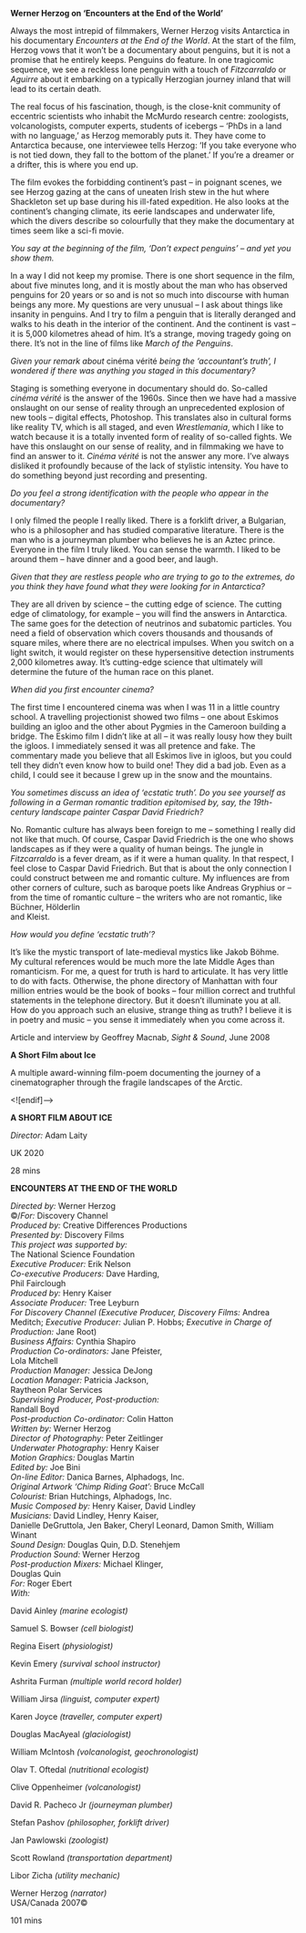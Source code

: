 

**Werner Herzog on ‘Encounters at the End of the World’**

Always the most intrepid of filmmakers, Werner Herzog visits Antarctica in his documentary _Encounters at the End of the World_. At the start of the film, Herzog vows that it won’t be a documentary about penguins, but it is not a promise that he entirely keeps. Penguins do feature. In one tragicomic sequence, we see a reckless lone penguin with a touch of _Fitzcarraldo_ or _Aguirre_ about it embarking on a typically Herzogian journey inland that will lead to its certain death.

The real focus of his fascination, though, is the close-knit community of eccentric scientists who inhabit the McMurdo research centre: zoologists, volcanologists, computer experts, students of icebergs – ‘PhDs in a land with no language,’ as Herzog memorably puts it. They have come to Antarctica because, one interviewee tells Herzog: ‘If you take everyone who is not tied down, they fall to the bottom of the planet.’ If you’re a dreamer or a drifter, this is where you end up.

The film evokes the forbidding continent’s past – in poignant scenes, we see Herzog gazing at the cans of uneaten Irish stew in the hut where Shackleton set up base during his ill-fated expedition. He also looks at the continent’s changing climate, its eerie landscapes and underwater life, which the divers describe so colourfully that they make the documentary at times seem like a sci-fi movie.

_You say at the beginning of the film, ‘Don’t expect penguins’ – and yet you show them._

In a way I did not keep my promise. There is one short sequence in the film, about five minutes long, and it is mostly about the man who has observed penguins for 20 years or so and is not so much into discourse with human beings any more. My questions are very unusual – I ask about things like insanity in penguins. And I try to film a penguin that is literally deranged and walks to his death in the interior of the continent. And the continent is vast – it is 5,000 kilometres ahead of him. It’s a strange, moving tragedy going on there. It’s not in the line of films like _March of the Penguins_.

_Given your remark about_ cinéma vérité _being the ‘accountant’s truth’, I wondered if there was anything you staged in this documentary?_

Staging is something everyone in documentary should do. So-called _cinéma vérité_ is the answer of the 1960s. Since then we have had a massive onslaught on our sense of reality through an unprecedented explosion of new tools – digital effects, Photoshop. This translates also in cultural forms like reality TV, which is all staged, and even _Wrestlemania_, which I like to watch because it is a totally invented form of reality of so-called fights. We have this onslaught on our sense of reality, and in filmmaking we have to find an answer to it. _Cinéma vérité_ is not the answer any more. I’ve always disliked it profoundly because of the lack of stylistic intensity. You have to do something beyond just recording and presenting.

_Do you feel a strong identification with the people who appear in the documentary?_

I only filmed the people I really liked. There is a forklift driver, a Bulgarian, who is a philosopher and has studied comparative literature. There is the man who is a journeyman plumber who believes he is an Aztec prince. Everyone in the film I truly liked. You can sense the warmth. I liked to be around them – have dinner and a good beer, and laugh.

_Given that they are restless people who are trying to go to the extremes, do you think they have found what they were looking for in Antarctica?_

They are all driven by science – the cutting edge of science. The cutting edge of climatology, for example – you will find the answers in Antarctica. The same goes for the detection of neutrinos and subatomic particles. You need a field of observation which covers thousands and thousands of square miles, where there are no electrical impulses. When you switch on a light switch, it would register on these hypersensitive detection instruments 2,000 kilometres away. It’s cutting-edge science that ultimately will determine the future of the human race on this planet.

_When did you first encounter cinema?_

The first time I encountered cinema was when I was 11 in a little country school. A travelling projectionist showed two films – one about Eskimos building an igloo and the other about Pygmies in the Cameroon building a bridge. The Eskimo film I didn’t like at all – it was really lousy how they built the igloos. I immediately sensed it was all pretence and fake. The commentary made you believe that all Eskimos live in igloos, but you could tell they didn’t even know how to build one! They did a bad job. Even as a child, I could see it because I grew up in the snow and the mountains.

_You sometimes discuss an idea of ‘ecstatic truth’. Do you see yourself as following in a German romantic tradition epitomised by, say, the 19th-century landscape painter Caspar David Friedrich?_

No. Romantic culture has always been foreign to me – something I really did not like that much. Of course, Caspar David Friedrich is the one who shows landscapes as if they were a quality of human beings. The jungle in _Fitzcarraldo_ is a fever dream, as if it were a human quality. In that respect, I feel close to Caspar David Friedrich. But that is about the only connection I could construct between me and romantic culture. My influences are from other corners of culture, such as baroque poets like Andreas Gryphius or – from the time of romantic culture – the writers who are not romantic, like Büchner, Hölderlin  
and Kleist.

_How would you define ‘ecstatic truth’?_

It’s like the mystic transport of late-medieval mystics like Jakob Böhme.  
My cultural references would be much more the late Middle Ages than romanticism. For me, a quest for truth is hard to articulate. It has very little to do with facts. Otherwise, the phone directory of Manhattan with four million entries would be the book of books – four million correct and truthful statements in the telephone directory. But it doesn’t illuminate you at all.  
How do you approach such an elusive, strange thing as truth? I believe it is in poetry and music – you sense it immediately when you come across it.

Article and interview by Geoffrey Macnab, _Sight & Sound_, June 2008

**A Short Film about Ice**

A multiple award-winning film-poem documenting the journey of a cinematographer through the fragile landscapes of the Arctic.

<![endif]-->

**A SHORT FILM ABOUT ICE**

_Director:_ Adam Laity

UK 2020

28 mins

**ENCOUNTERS AT THE END OF THE WORLD**

_Directed by:_ Werner Herzog  
©/_For:_ Discovery Channel  
_Produced by:_ Creative Differences Productions  
_Presented by:_ Discovery Films  
_This project was supported by:_  
The National Science Foundation  
_Executive Producer:_ Erik Nelson  
_Co-executive Producers:_ Dave Harding,  
Phil Fairclough  
_Produced by:_ Henry Kaiser  
_Associate Producer:_ Tree Leyburn  
_For Discovery Channel (Executive Producer, Discovery Films:_ Andrea Meditch; _Executive Producer:_ Julian P. Hobbs; _Executive in Charge of Production:_ Jane Root)  
_Business Affairs:_ Cynthia Shapiro  
_Production Co-ordinators:_ Jane Pfeister,  
Lola Mitchell  
_Production Manager:_ Jessica DeJong  
_Location Manager:_ Patricia Jackson,  
Raytheon Polar Services  
_Supervising Producer, Post-production:_  
Randall Boyd  
_Post-production Co-ordinator:_ Colin Hatton  
_Written by:_ Werner Herzog  
_Director of Photography:_ Peter Zeitlinger  
_Underwater Photography:_ Henry Kaiser  
_Motion Graphics:_ Douglas Martin  
_Edited by:_ Joe Bini  
_On-line Editor:_ Danica Barnes, Alphadogs, Inc.  
_Original Artwork ‘Chimp Riding Goat’:_ Bruce McCall  
_Colourist:_ Brian Hutchings, Alphadogs, Inc.  
_Music Composed by:_ Henry Kaiser, David Lindley  
_Musicians:_ David Lindley, Henry Kaiser,  
Danielle DeGruttola, Jen Baker, Cheryl Leonard, Damon Smith, William Winant  
_Sound Design:_ Douglas Quin, D.D. Stenehjem  
_Production Sound:_ Werner Herzog  
_Post-production Mixers:_ Michael Klinger,  
Douglas Quin  
_For:_ Roger Ebert  
_With:_

David Ainley _(marine ecologist)_

Samuel S. Bowser _(cell biologist)_

Regina Eisert _(physiologist)_

Kevin Emery _(survival school instructor)_

Ashrita Furman _(multiple world record holder)_

William Jirsa _(linguist, computer expert)_

Karen Joyce _(traveller, computer expert)_

Douglas MacAyeal _(glaciologist)_

William McIntosh _(volcanologist, geochronologist)_

Olav T. Oftedal _(nutritional ecologist)_

Clive Oppenheimer _(volcanologist)_

David R. Pacheco Jr _(journeyman plumber)_

Stefan Pashov _(philosopher, forklift driver)_

Jan Pawlowski _(zoologist)_

Scott Rowland _(transportation department)_

Libor Zicha _(utility mechanic)_

Werner Herzog _(narrator)_  
USA/Canada 2007©

101 mins
<!--stackedit_data:
eyJoaXN0b3J5IjpbLTE1NTI2NTc5OTJdfQ==
-->